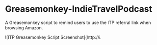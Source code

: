 Greasemonkey-IndieTravelPodcast
===============================

A Greasemonkey script to remind users to use the ITP referral link when browsing Amazon.

![ITP Greasemonkey Script Screenshot](http://i.